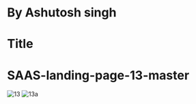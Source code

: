 # By Ashutosh singh
# Title
# SAAS-landing-page-13-master
![13](https://user-images.githubusercontent.com/109889191/187710337-291bff80-f9d5-4306-a189-1da6fcd146fd.png)
![13a](https://user-images.githubusercontent.com/109889191/187710355-7e4e1f46-ede8-4a4e-b97e-d01d09fe219f.png)

